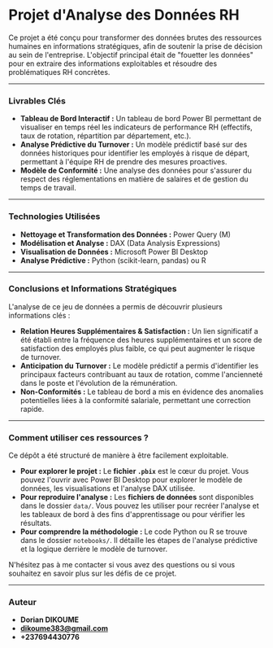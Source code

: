 # Projet d'Analyse des Données RH

Ce projet a été conçu pour transformer des données brutes des ressources humaines en informations stratégiques, afin de soutenir la prise de décision au sein de l'entreprise. L'objectif principal était de "fouetter les données" pour en extraire des informations exploitables et résoudre des problématiques RH concrètes.

---

### Livrables Clés

* **Tableau de Bord Interactif :** Un tableau de bord Power BI permettant de visualiser en temps réel les indicateurs de performance RH (effectifs, taux de rotation, répartition par département, etc.).
* **Analyse Prédictive du Turnover :** Un modèle prédictif basé sur des données historiques pour identifier les employés à risque de départ, permettant à l'équipe RH de prendre des mesures proactives.
* **Modèle de Conformité :** Une analyse des données pour s'assurer du respect des réglementations en matière de salaires et de gestion du temps de travail.

---

### Technologies Utilisées

* **Nettoyage et Transformation des Données :** Power Query (M)
* **Modélisation et Analyse :** DAX (Data Analysis Expressions)
* **Visualisation de Données :** Microsoft Power BI Desktop
* **Analyse Prédictive :** Python (scikit-learn, pandas) ou R

---

### Conclusions et Informations Stratégiques

L'analyse de ce jeu de données a permis de découvrir plusieurs informations clés :

* **Relation Heures Supplémentaires & Satisfaction :** Un lien significatif a été établi entre la fréquence des heures supplémentaires et un score de satisfaction des employés plus faible, ce qui peut augmenter le risque de turnover.
* **Anticipation du Turnover :** Le modèle prédictif a permis d'identifier les principaux facteurs contribuant au taux de rotation, comme l'ancienneté dans le poste et l'évolution de la rémunération.
* **Non-Conformités :** Le tableau de bord a mis en évidence des anomalies potentielles liées à la conformité salariale, permettant une correction rapide.

---

### Comment utiliser ces ressources ?

Ce dépôt a été structuré de manière à être facilement exploitable.

* **Pour explorer le projet :** Le **fichier `.pbix`** est le cœur du projet. Vous pouvez l'ouvrir avec Power BI Desktop pour explorer le modèle de données, les visualisations et l'analyse DAX utilisée.
* **Pour reproduire l'analyse :** Les **fichiers de données** sont disponibles dans le dossier `data/`. Vous pouvez les utiliser pour recréer l'analyse et les tableaux de bord à des fins d'apprentissage ou pour vérifier les résultats.
* **Pour comprendre la méthodologie :** Le code Python ou R se trouve dans le dossier `notebooks/`. Il détaille les étapes de l'analyse prédictive et la logique derrière le modèle de turnover.

N'hésitez pas à me contacter si vous avez des questions ou si vous souhaitez en savoir plus sur les défis de ce projet.

---

### Auteur

- **Dorian DIKOUME**
- **dikoume383@gmail.com**
- **+237694430776**
